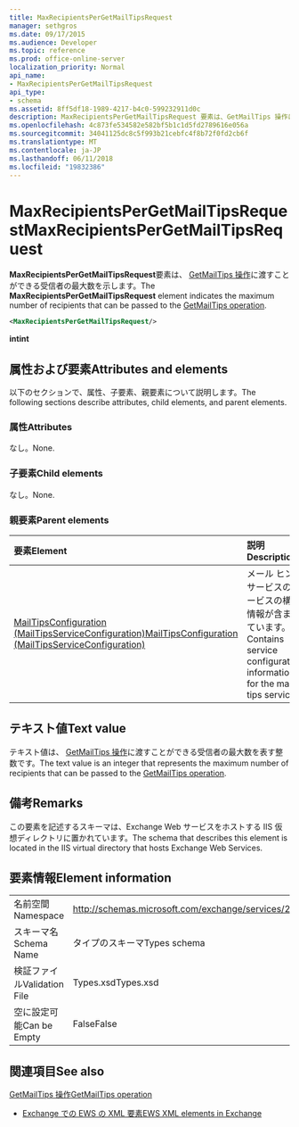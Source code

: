 ```yaml
---
title: MaxRecipientsPerGetMailTipsRequest
manager: sethgros
ms.date: 09/17/2015
ms.audience: Developer
ms.topic: reference
ms.prod: office-online-server
localization_priority: Normal
api_name:
- MaxRecipientsPerGetMailTipsRequest
api_type:
- schema
ms.assetid: 8ff5df18-1989-4217-b4c0-599232911d0c
description: MaxRecipientsPerGetMailTipsRequest 要素は、GetMailTips 操作に渡すことができる受信者の最大数を示します。
ms.openlocfilehash: 4c873fe534582e582bf5b1c1d5fd2789616e056a
ms.sourcegitcommit: 34041125dc8c5f993b21cebfc4f8b72f0fd2cb6f
ms.translationtype: MT
ms.contentlocale: ja-JP
ms.lasthandoff: 06/11/2018
ms.locfileid: "19832386"
---
```

# <a name="maxrecipientspergetmailtipsrequest"></a><span data-ttu-id="fca49-103">MaxRecipientsPerGetMailTipsRequest</span><span class="sxs-lookup"><span data-stu-id="fca49-103">MaxRecipientsPerGetMailTipsRequest</span></span>

<span data-ttu-id="fca49-104">**MaxRecipientsPerGetMailTipsRequest**要素は、 [GetMailTips 操作](getmailtips-operation.md)に渡すことができる受信者の最大数を示します。</span><span class="sxs-lookup"><span data-stu-id="fca49-104">The **MaxRecipientsPerGetMailTipsRequest** element indicates the maximum number of recipients that can be passed to the [GetMailTips operation](getmailtips-operation.md).</span></span>
  
```XML
<MaxRecipientsPerGetMailTipsRequest/>
```

 <span data-ttu-id="fca49-105">**int**</span><span class="sxs-lookup"><span data-stu-id="fca49-105">**int**</span></span>
## <a name="attributes-and-elements"></a><span data-ttu-id="fca49-106">属性および要素</span><span class="sxs-lookup"><span data-stu-id="fca49-106">Attributes and elements</span></span>

<span data-ttu-id="fca49-107">以下のセクションで、属性、子要素、親要素について説明します。</span><span class="sxs-lookup"><span data-stu-id="fca49-107">The following sections describe attributes, child elements, and parent elements.</span></span>
  
### <a name="attributes"></a><span data-ttu-id="fca49-108">属性</span><span class="sxs-lookup"><span data-stu-id="fca49-108">Attributes</span></span>

<span data-ttu-id="fca49-109">なし。</span><span class="sxs-lookup"><span data-stu-id="fca49-109">None.</span></span>
  
### <a name="child-elements"></a><span data-ttu-id="fca49-110">子要素</span><span class="sxs-lookup"><span data-stu-id="fca49-110">Child elements</span></span>

<span data-ttu-id="fca49-111">なし。</span><span class="sxs-lookup"><span data-stu-id="fca49-111">None.</span></span>
  
### <a name="parent-elements"></a><span data-ttu-id="fca49-112">親要素</span><span class="sxs-lookup"><span data-stu-id="fca49-112">Parent elements</span></span>

|<span data-ttu-id="fca49-113">**要素**</span><span class="sxs-lookup"><span data-stu-id="fca49-113">**Element**</span></span>|<span data-ttu-id="fca49-114">**説明**</span><span class="sxs-lookup"><span data-stu-id="fca49-114">**Description**</span></span>|
|:-----|:-----|
|[<span data-ttu-id="fca49-115">MailTipsConfiguration (MailTipsServiceConfiguration)</span><span class="sxs-lookup"><span data-stu-id="fca49-115">MailTipsConfiguration (MailTipsServiceConfiguration)</span></span>](mailtipsconfiguration-mailtipsserviceconfiguration.md) <br/> |<span data-ttu-id="fca49-116">メール ヒント サービスのサービスの構成情報が含まれています。</span><span class="sxs-lookup"><span data-stu-id="fca49-116">Contains service configuration information for the mail tips service.</span></span>  <br/> |
   
## <a name="text-value"></a><span data-ttu-id="fca49-117">テキスト値</span><span class="sxs-lookup"><span data-stu-id="fca49-117">Text value</span></span>

<span data-ttu-id="fca49-118">テキスト値は、 [GetMailTips 操作](getmailtips-operation.md)に渡すことができる受信者の最大数を表す整数です。</span><span class="sxs-lookup"><span data-stu-id="fca49-118">The text value is an integer that represents the maximum number of recipients that can be passed to the [GetMailTips operation](getmailtips-operation.md).</span></span>
  
## <a name="remarks"></a><span data-ttu-id="fca49-119">備考</span><span class="sxs-lookup"><span data-stu-id="fca49-119">Remarks</span></span>

<span data-ttu-id="fca49-120">この要素を記述するスキーマは、Exchange Web サービスをホストする IIS 仮想ディレクトリに置かれています。</span><span class="sxs-lookup"><span data-stu-id="fca49-120">The schema that describes this element is located in the IIS virtual directory that hosts Exchange Web Services.</span></span>
  
## <a name="element-information"></a><span data-ttu-id="fca49-121">要素情報</span><span class="sxs-lookup"><span data-stu-id="fca49-121">Element information</span></span>

|||
|:-----|:-----|
|<span data-ttu-id="fca49-122">名前空間</span><span class="sxs-lookup"><span data-stu-id="fca49-122">Namespace</span></span>  <br/> |http://schemas.microsoft.com/exchange/services/2006/types  <br/> |
|<span data-ttu-id="fca49-123">スキーマ名</span><span class="sxs-lookup"><span data-stu-id="fca49-123">Schema Name</span></span>  <br/> |<span data-ttu-id="fca49-124">タイプのスキーマ</span><span class="sxs-lookup"><span data-stu-id="fca49-124">Types schema</span></span>  <br/> |
|<span data-ttu-id="fca49-125">検証ファイル</span><span class="sxs-lookup"><span data-stu-id="fca49-125">Validation File</span></span>  <br/> |<span data-ttu-id="fca49-126">Types.xsd</span><span class="sxs-lookup"><span data-stu-id="fca49-126">Types.xsd</span></span>  <br/> |
|<span data-ttu-id="fca49-127">空に設定可能</span><span class="sxs-lookup"><span data-stu-id="fca49-127">Can be Empty</span></span>  <br/> |<span data-ttu-id="fca49-128">False</span><span class="sxs-lookup"><span data-stu-id="fca49-128">False</span></span>  <br/> |
   
## <a name="see-also"></a><span data-ttu-id="fca49-129">関連項目</span><span class="sxs-lookup"><span data-stu-id="fca49-129">See also</span></span>



[<span data-ttu-id="fca49-130">GetMailTips 操作</span><span class="sxs-lookup"><span data-stu-id="fca49-130">GetMailTips operation</span></span>](getmailtips-operation.md)


- [<span data-ttu-id="fca49-131">Exchange での EWS の XML 要素</span><span class="sxs-lookup"><span data-stu-id="fca49-131">EWS XML elements in Exchange</span></span>](ews-xml-elements-in-exchange.md)

